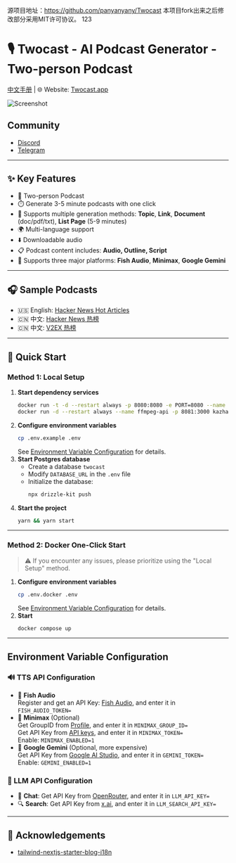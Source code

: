源项目地址：https://github.com/panyanyany/Twocast
本项目fork出来之后修改部分采用MIT许可协议。
123


# 🎙️ Twocast - AI Podcast Generator - Two-person Podcast
[中文手册](./README.zh-CN.md) | 🌐 Website: [Twocast.app](https://twocast.app/)

![Screenshot](./public/assets/img/image.png)

## Community
- [Discord](https://discord.gg/VJREVF9Ja3)
- [Telegram](https://t.me/+FYXV9IAVqcY5MTYx)

---

## ✨ Key Features

- 👥 Two-person Podcast
- ⏱️ Generate 3-5 minute podcasts with one click
- 🧠 Supports multiple generation methods: **Topic**, **Link**, **Document** (doc/pdf/txt), **List Page** (5-9 minutes)
- 🌍 Multi-language support
- ⬇️ Downloadable audio
- 📋 Podcast content includes: **Audio, Outline, Script**
- 🔌 Supports three major platforms: **Fish Audio**, **Minimax**, **Google Gemini**

---

## 🎧 Sample Podcasts

- 🇺🇸 English: [Hacker News Hot Articles](https://twocast.app/podcast/vs962a7f-9461-4875-b7c7-2f5aca66126e)
- 🇨🇳 中文: [Hacker News 热榜](https://twocast.app/podcast/vs789e71-b192-4374-93a2-8177f457ba5c)
- 🇨🇳 中文: [V2EX 热榜](https://twocast.app/podcast/vsbed589-6493-4ac2-8217-64d82b1ecafa)

---

## 🚀 Quick Start

### Method 1: Local Setup

1.  **Start dependency services**
    ```bash
    docker run -t -d --restart always -p 8080:8080 -e PORT=8080 --name textract bespaloff/textract-rest-api:v4.0.2
    docker run -d --restart always --name ffmpeg-api -p 8081:3000 kazhar/ffmpeg-api
    ```
2.  **Configure environment variables**
    ```bash
    cp .env.example .env
    ```
    See [Environment Variable Configuration](#environment-variable-configuration) for details.
3.  **Start Postgres database**
    -   Create a database `twocast`
    -   Modify `DATABASE_URL` in the `.env` file
    -   Initialize the database:
        ```bash
        npx drizzle-kit push
        ```
4.  **Start the project**
    ```bash
    yarn && yarn start
    ```

---

### Method 2: Docker One-Click Start

> ⚠️ If you encounter any issues, please prioritize using the "Local Setup" method.

1.  **Configure environment variables**
    ```bash
    cp .env.docker .env
    ```
    See [Environment Variable Configuration](#environment-variable-configuration) for details.
2.  **Start**
    ```bash
    docker compose up
    ```

---

## Environment Variable Configuration

### 🔊 TTS API Configuration

-   🎏 **Fish Audio**  
    Register and get an API Key: [Fish Audio](https://bit.ly/4k7AXHt), and enter it in `FISH_AUDIO_TOKEN=`
-   🦾 **Minimax** (Optional)  
    Get GroupID from [Profile](https://www.minimax.io/platform/user-center/basic-information), and enter it in `MINIMAX_GROUP_ID=`  
    Get API Key from [API keys](https://www.minimax.io/platform/user-center/basic-information/interface-key), and enter it in `MINIMAX_TOKEN=`  
    Enable: `MINIMAX_ENABLED=1`
-   🌈 **Google Gemini** (Optional, more expensive)  
    Get API Key from [Google AI Studio](https://aistudio.google.com/gen-media), and enter it in `GEMINI_TOKEN=`  
    Enable: `GEMINI_ENABLED=1`

### 🤖 LLM API Configuration

-   💬 **Chat**: Get API Key from [OpenRouter](https://openrouter.ai), and enter it in `LLM_API_KEY=`
-   🔍 **Search**: Get API Key from [x.ai](https://console.x.ai/), and enter it in `LLM_SEARCH_API_KEY=`

---

## 🙏 Acknowledgements

-   [tailwind-nextjs-starter-blog-i18n](https://github.com/PxlSyl/tailwind-nextjs-starter-blog-i18n)
